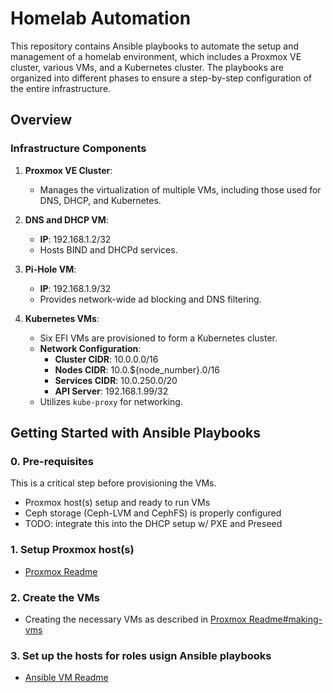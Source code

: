 # Homelab Automation

This repository contains Ansible playbooks to automate the setup and management of a homelab environment, which includes a Proxmox VE cluster, various VMs, and a Kubernetes cluster. The playbooks are organized into different phases to ensure a step-by-step configuration of the entire infrastructure.

## Overview

### Infrastructure Components
1. **Proxmox VE Cluster**: 
   - Manages the virtualization of multiple VMs, including those used for DNS, DHCP, and Kubernetes.

2. **DNS and DHCP VM**:
   - **IP**: 192.168.1.2/32
   - Hosts BIND and DHCPd services.

3. **Pi-Hole VM**:
   - **IP**: 192.168.1.9/32
   - Provides network-wide ad blocking and DNS filtering.

4. **Kubernetes VMs**:
   - Six EFI VMs are provisioned to form a Kubernetes cluster.
   - **Network Configuration**:
     - **Cluster CIDR**: 10.0.0.0/16
     - **Nodes CIDR**: 10.0.${node_number}.0/16
     - **Services CIDR**: 10.0.250.0/20
     - **API Server**: 192.168.1.99/32
   - Utilizes `kube-proxy` for networking.

## Getting Started with Ansible Playbooks

### 0. Pre-requisites

This is a critical step before provisioning the VMs.
- Proxmox host(s) setup and ready to run VMs
- Ceph storage (Ceph-LVM and CephFS) is properly configured
- TODO: integrate this into the DHCP setup w/ PXE and Preseed

### 1. Setup Proxmox host(s)

- [Proxmox Readme](https://github.com/bluefishforsale/homelab/blob/master/readme_proxmox.md)

### 2. Create the VMs

- Creating the necessary VMs as described in [Proxmox Readme#making-vms](https://github.com/bluefishforsale/homelab/blob/master/readme_proxmox.md#making-vms)

### 3. Set up the hosts for roles usign Ansible playbooks

- [Ansible VM Readme](https://github.com/bluefishforsale/homelab/blob/master/homelab_playbooks/readme.md)